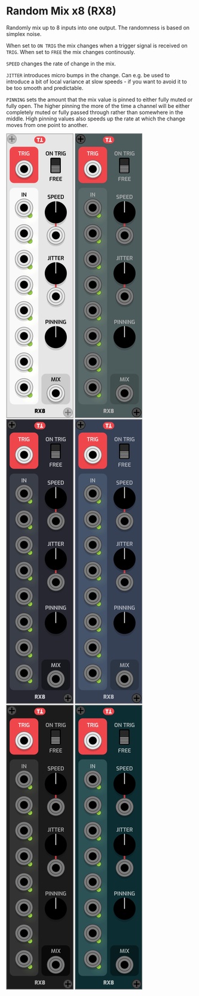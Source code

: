 # Random Mix x8 (RX8)
Randomly mix up to 8 inputs into one output. The randomness is based on simplex noise.

When set to `ON TRIG` the mix changes when a trigger signal is received on `TRIG`. When set to `FREE` the mix changes continously.

`SPEED` changes the rate of change in the mix.

`JITTER` introduces micro bumps in the change. Can e.g. be used to introduce a bit of local variance at slow speeds - if you want to avoid it to be too smooth and predictable.

`PINNING` sets the amount that the mix value is pinned to either fully muted or fully open. The higher pinning the more of the time a channel will be either completely muted or fully passed through rather than somewhere in the middle. High pinning values also speeds up the rate at which the change moves from one point to another.

![Default theme](/module-screenshots/default/RX8.png?raw=true)
![River bed theme](/module-screenshots/river-bed/RX8.png?raw=true)
![Shark theme](/module-screenshots/shark/RX8.png?raw=true)
![Oxford blue theme](/module-screenshots/oxford-blue/RX8.png?raw=true)
![Cod gray theme](/module-screenshots/cod-gray/RX8.png?raw=true)
![Firefly theme](/module-screenshots/firefly/RX8.png?raw=true)
